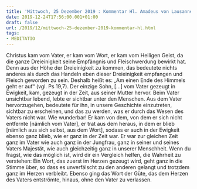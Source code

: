 ```yaml
---
title: 'Mittwoch, 25 Dezember 2019 : Kommentar Hl. Amadeus von Lausanne'
date: 2019-12-24T17:56:00.001+01:00
draft: false
url: /2019/12/mittwoch-25-dezember-2019-kommentar-hl.html
tags: 
- MEDITATIO
---
```


Christus kam vom Vater, er kam vom Wort, er kam vom Heiligen Geist, da die ganze Dreieinigkeit seine Empfängnis und Fleischwerdung bewirkt hat. Denn aus der Höhe der Dreieinigkeit zu kommen, das bedeutete nichts anderes als durch das Handeln eben dieser Dreieinigkeit empfangen und Fleisch geworden zu sein. Deshalb heißt es: „Am einen Ende des Himmels geht er auf“ (vgl. Ps 19,7). Der einzige Sohn, \[…\] vom Vater gezeugt in Ewigkeit, kam, gezeugt in der Zeit, aus seiner Mutter hervor. Beim Vater unsichtbar lebend, lebte er sichtbar unter den Menschen. Aus dem Vater hervorzugehen, bedeutete für ihn, in unsere Geschichte einzutreten, sichtbar zu erscheinen, und das zu werden, was er durch das Wesen des Vaters nicht war. Wie wunderbar! Er kam von dem, von dem er sich nicht entfernte \[nämlich vom Vater\], er trat aus dem heraus, in dem er blieb \[nämlich aus sich selbst, aus dem Wort\], sodass er auch in der Ewigkeit ebenso ganz blieb, wie er ganz in der Zeit war. Er war zur gleichen Zeit ganz im Vater wie auch ganz in der Jungfrau, ganz in seiner und seines Vaters Majestät, wie auch gleichzeitig ganz in unserer Menschheit. Wenn du fragst, wie das möglich ist, wird dir ein Vergleich helfen, die Wahrheit zu verstehen: Ein Wort, das zuerst im Herzen gezeugt wird, geht ganz in die Stimme über, so dass es unverfälscht zu den anderen gelangt und trotzdem ganz im Herzen verbleibt. Ebenso ging das Wort der Güte, das dem Herzen des Vaters entströmte, hinaus, ohne den Vater zu verlassen.
